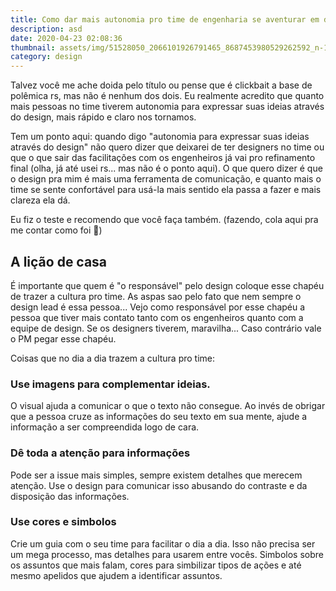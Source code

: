```yaml
---
title: Como dar mais autonomia pro time de engenharia se aventurar em design
description: asd
date: 2020-04-23 02:08:36
thumbnail: assets/img/51528050_2066101926791465_8687453980529262592_n-1200x675.jpg
category: design
---
```

Talvez você me ache doida pelo título ou pense que é clickbait a base de polêmica rs, mas não é nenhum dos dois. Eu realmente acredito que quanto mais pessoas no time tiverem autonomia para expressar suas ideias através do design, mais rápido e claro nos tornamos.

Tem um ponto aqui: quando digo "autonomia para expressar suas ideias através do design" não quero dizer que deixarei de ter designers no time ou que o que sair das facilitações com os engenheiros já vai pro refinamento final (olha, já até usei rs... mas não é o ponto aqui). O que quero dizer é que o design pra mim é mais uma ferramenta de comunicação, e quanto mais o time se sente confortável para usá-la mais sentido ela passa a fazer e mais clareza ela dá.

Eu fiz o teste e recomendo que você faça também. (fazendo, cola aqui pra me contar como foi 🤗)

## A lição de casa

É importante que quem é "o responsável" pelo design coloque esse chapéu de trazer a cultura pro time. As aspas sao pelo fato que nem sempre o design lead é essa pessoa... Vejo como responsável por esse chapéu a pessoa que tiver mais contato tanto com os engenheiros quanto com a equipe de design. Se os designers tiverem, maravilha... Caso contrário vale o PM pegar esse chapéu.

Coisas que no dia a dia trazem a cultura pro time:


### Use imagens para complementar ideias.
O visual ajuda a comunicar o que o texto não consegue. Ao invés de obrigar que a pessoa cruze as informações do seu texto em sua mente, ajude a informação a ser compreendida logo de cara.

### Dê toda a atenção para informações
Pode ser a issue mais simples, sempre existem detalhes que merecem atenção. Use o design para comunicar isso abusando do contraste e da disposição das informações.

### Use cores e simbolos
Crie um guia com o seu time para facilitar o dia a dia. Isso não precisa ser um mega processo, mas detalhes para usarem entre vocês. Simbolos sobre os assuntos que mais falam, cores para simbilizar tipos de ações e até mesmo apelidos que ajudem a identificar assuntos.